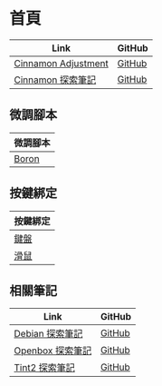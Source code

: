 

# 首頁

| Link | GitHub |
| ---- | ------ |
| [Cinnamon Adjustment](https://samwhelp.github.io/cinnamon-adjustment/) | [GitHub](https://github.com/samwhelp/cinnamon-adjustment) |
| [Cinnamon 探索筆記](https://samwhelp.github.io/note-about-cinnamon/) | [GitHub](https://github.com/samwhelp/note-about-cinnamon) |




## 微調腳本

| 微調腳本 |
| --- |
| [Boron](https://github.com/samwhelp/cinnamon-adjustment/tree/main/prototype/main/bunsen-config/Main) |




## 按鍵綁定

| 按鍵綁定 |
| --- |
| [鍵盤](https://samwhelp.github.io/note-about-cinnamon/read/config/keybind.html) |
| [滑鼠](https://samwhelp.github.io/note-about-cinnamon/read/config/mousebind.html) |




## 相關筆記

| Link | GitHub |
| ---- | ------ |
| [Debian 探索筆記](https://samwhelp.github.io/note-about-debian/) | [GitHub](https://github.com/samwhelp/note-about-debian) |
| [Openbox 探索筆記](https://samwhelp.github.io/note-about-openbox/) | [GitHub](https://github.com/samwhelp/note-about-openbox) |
| [Tint2 探索筆記](https://samwhelp.github.io/note-about-tint2/) | [GitHub](https://github.com/samwhelp/note-about-tint2) |
